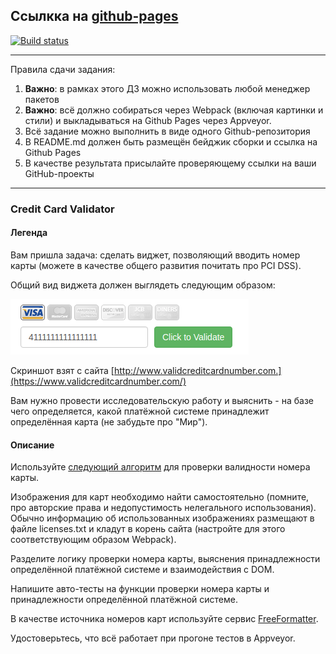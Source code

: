 ## Ссылкка на [github-pages](https://bualeksandr.github.io/card-validator/)

[![Build status](https://ci.appveyor.com/api/projects/status/a5paxhj6yt5hb1v3?svg=true)](https://ci.appveyor.com/project/BuAleksandr/card-validator)


---

Правила сдачи задания:

1. **Важно**: в рамках этого ДЗ можно использовать любой менеджер пакетов
2. **Важно**: всё должно собираться через Webpack (включая картинки и стили) и выкладываться на Github Pages через Appveyor.
3. Всё задание можно выполнить в виде одного Github-репозитория
4. В README.md должен быть размещён бейджик сборки и ссылка на Github Pages
5. В качестве результата присылайте проверяющему ссылки на ваши GitHub-проекты

---

### Credit Card Validator

#### Легенда

Вам пришла задача: сделать виджет, позволяющий вводить номер карты (можете в качестве общего развития почитать про PCI DSS).

Общий вид виджета должен выглядеть следующим образом:

![](./src/img/validator.png)

Скриншот взят с сайта [http://www.validcreditcardnumber.com.](https://www.validcreditcardnumber.com/)

Вам нужно провести исследовательскую работу и выяснить - на базе чего определяется, какой платёжной системе принадлежит определённая карта (не забудьте про "Мир").

#### Описание

Используйте [следующий алгоритм](https://en.wikipedia.org/wiki/Luhn_algorithm) для проверки валидности номера карты.

Изображения для карт необходимо найти самостоятельно (помните, про авторские права и недопустимость нелегального использования). Обычно информацию об использованных изображениях размещают в файле licenses.txt и кладут в корень сайта (настройте для этого соответствующим образом Webpack).

Разделите логику проверки номера карты, выяснения принадлежности определённой платёжной системе и взаимодействия с DOM.

Напишите авто-тесты на функции проверки номера карты и принадлежности определённой платёжной системе.

В качестве источника номеров карт используйте сервис [FreeFormatter](https://www.freeformatter.com/credit-card-number-generator-validator.html).

Удостоверьтесь, что всё работает при прогоне тестов в Appveyor.

